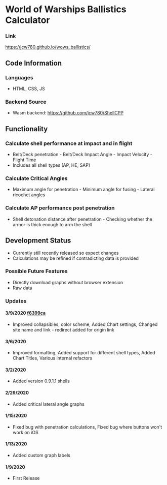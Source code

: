 # World of Warships Ballistics Calculator
### Link
https://jcw780.github.io/wows_ballistics/
## Code Information
### Languages
- HTML, CSS, JS
### Backend Source
- Wasm backend: https://github.com/jcw780/ShellCPP
## Functionality
### Calculate shell performance at impact and in flight
- Belt/Deck penetration - Belt/Deck Impact Angle - Impact Velocity - Flight Time
- Includes all shell types (AP, HE, SAP)
### Calculate Critical Angles
- Maximum angle for penetration - Minimum angle for fusing - Lateral ricochet angles
### Calculate AP performance post penetration
- Shell detonation distance after penetration - Checking whether the armor is thick enough to arm the shell
## Development Status
- Currently still recently released so expect changes 
- Calculations may be refined if contradicting data is provided
### Possible Future Features
- Directly download graphs without browser extension
- Raw data
### Updates
#### 3/9/2020 [f6399ca](https://github.com/jcw780/wows_ballistics/commit/f6399ca4cf2d605ad5e167da2cae0f6d6a1003f9)
- Improved collapsibles, color scheme, Added Chart settings, Changed site name and link - redirect added for origin link
#### 3/6/2020 
- Improved formatting, Added support for different shell types, Added Chart Titles, Various internal refactors
#### 3/2/2020 
- Added version 0.9.1.1 shells
#### 2/29/2020 
- Added critical lateral angle graphs
#### 1/15/2020 
- Fixed bug with penetration calculations, Fixed bug where buttons won't work on iOS
#### 1/13/2020 
- Added custom graph labels
#### 1/9/2020 
- First Release 

